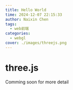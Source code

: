 ```yaml
---
title: Hello World
time: 2024-12-07 22:15:33
author: Naixin Chen
tags: 
  - web前端
categories:
  - webgl
cover: ./images/threejs.png
---
```


# three.js 
Comming soon for more detail